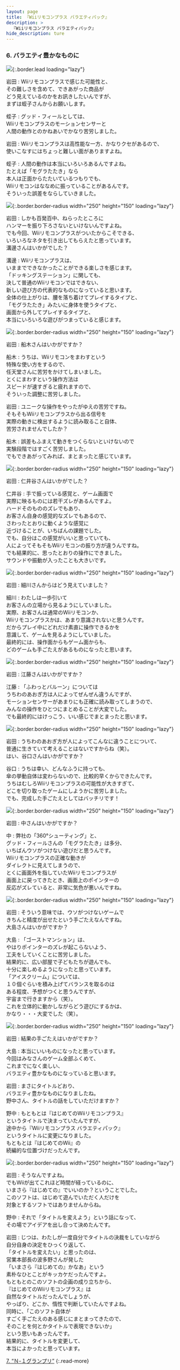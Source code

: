 ```yaml
---
layout: page
title: 『Wiiリモコンプラス バラエティパック』
description: >
  『Wiiリモコンプラス バラエティパック』
hide_description: ture
---
```


### 6. バラエティ豊かなものに

![](/interviews/jp/wii/sc8j/vol1/img/mainvisual6.jpg){:.border.lead loading="lazy"}

岩田
: Wiiリモコンプラスで感じた可能性と、<br>その難しさを含めて、できあがった商品が<br>どう見えているのかをお訊きしたいんですが、<br>まずは蛭子さんからお願いします。

蛭子
: グッド・フィールとしては、<br>Wiiリモコンプラスのモーションセンサーと<br>人間の動作とのかねあいでかなり苦労しました。

岩田
: Wiiリモコンプラスは高性能な一方、かなりクセがあるので、<br>使いこなすにはちょっと難しい面がありますよね。

蛭子
: 人間の動作は本当にいろいろあるんですよね。<br>たとえば「モグラたたき」なら<br>本人は正面からたたいているつもりでも、<br>Wiiリモコンはななめに振っていることがあるんです。<br>そういった誤差をならしていきました。

![](/interviews/jp/wii/sc8j/vol1/img/photo37.jpg){:.border.border-radius width="250" height="150" loading="lazy"}

岩田
: しかも百発百中、ねらったところに<br>ハンマーを振り下ろさないといけないんですよね。<br>でも今回、Wiiリモコンプラスがついたからこそできる、<br>いろいろなネタを引き出してもらえたと思っています。<br>溝邊さんはいかがでした？

溝邊
: Wiiリモコンプラスは、<br>いままでできなかったことができる楽しさを感じます。<br>「ドッキングステーション」に関しても、<br>決して普通のWiiリモコンではできない、<br>新しい遊び方の代表的なものになっていると思います。<br>全体の仕上がりは、腰を落ち着けてプレイするタイプと、<br>「モグラたたき」みたいに身体を使うタイプと、<br>画面から外してプレイするタイプと、<br>本当にいろいろな遊びがつまっていると感じます。

![](/interviews/jp/wii/sc8j/vol1/img/photo38.jpg){:.border.border-radius width="250" height="150" loading="lazy"}

岩田
: 船木さんはいかがですか？

船木
: うちは、Wiiリモコンをまわすという<br>特殊な使い方をするので、<br>任天堂さんに苦労をかけてしまいました。<br>とくにまわすという操作方法は<br>スピードが速すぎると疲れますので、<br>そういった調整に苦労しました。

岩田
: ユニークな操作をやったがゆえの苦労ですね。<br>そもそもWiiリモコンプラスから出る信号を<br>実際の動きに検出するように読み取ること自体、<br>苦労されませんでしたか？ 

船木
: 誤差もふまえて動きをつくらないといけないので<br>実験段階ではすごく苦労しました。<br>でもできあがってみれば、まとまったと感じています。

![](/interviews/jp/wii/sc8j/vol1/img/photo39.jpg){:.border.border-radius width="250" height="150" loading="lazy"}

岩田
: 仁井谷さんはいかがでした？

仁井谷
: 手で振っている感覚と、ゲーム画面で<br>実際に映るものには若干ズレがあるんですよ。<br>ハードそのもののズレでもあり、<br>お客さん自身の感覚的なズレでもあるので、<br>さわったとおりに動くような感覚に<br>近づけることが、いちばんの課題でした。<br>でも、自分はこの感覚がいいと思っていても、<br>人によってそもそもWiiリモコンの振り方が違うんですね。<br>でも結果的に、思ったとおりの操作にできました。<br>サウンドや振動が入ったことも大きいです。

![](/interviews/jp/wii/sc8j/vol1/img/photo40.jpg){:.border.border-radius width="250" height="150" loading="lazy"}

岩田
: 細川さんからはどう見えていました？

細川
: わたしは一歩引いて<br>お客さんの立場から見るようにしていました。<br>実際、お客さんは通常のWiiリモコンか、<br>Wiiリモコンプラスかは、あまり意識されないと思うんです。<br>だからプレイ中にどれだけ素直に操作できるかを<br>意識して、ゲームを見るようにしていました。<br>最終的には、操作面からもゲーム面からも、<br>どのゲームも手ごたえがあるものになったと思います。

![](/interviews/jp/wii/sc8j/vol1/img/photo41.jpg){:.border.border-radius width="250" height="150" loading="lazy"}

岩田
: 江藤さんはいかがですか？

江藤
: 「ふわっとバルーン」については<br>うちわのあおぎ方は人によってぜんぜん違うんですが、<br>モーションセンサーがあまりにも正確に読み取ってしまうので、<br>みんなの操作をひとつにまとめることが大変でした。<br>でも最終的にはけっこう、いい感じでまとまったと思います。

![](/interviews/jp/wii/sc8j/vol1/img/photo42.jpg){:.border.border-radius width="250" height="150" loading="lazy"}

岩田
: うちわのあおぎ方が人によってこんなに違うことについて、<br>普通に生きていて考えることはないですからね（笑）。<br>はい、谷口さんはいかがですか？

谷口
: うちは幸い、どんなふうに持っても、<br>傘の挙動自体は変わらないので、比較的早くからできたんです。<br>うちはむしろWiiリモコンプラスの可能性が大きすぎて、<br>どこを切り取ったゲームにしようかに苦労しました。<br>でも、完成した手ごたえとしてはバッチリです！

![](/interviews/jp/wii/sc8j/vol1/img/photo43.jpg){:.border.border-radius width="250" height="150" loading="lazy"}

岩田
: 中さんはいかがですか？

中
: 弊社の「360°シューティング」と、<br>グッド・フィールさんの「モグラたたき」は多分、<br>いちばんウソがつけない遊びだと思うんです。<br>Wiiリモコンプラスの正確な動きが<br>ダイレクトに見えてしまうので、<br>とくに画面外を指していたWiiリモコンプラスが<br>画面上に戻ってきたとき、画面上のポインターの<br>反応がズレていると、非常に気色が悪いんですね。

![](/interviews/jp/wii/sc8j/vol1/img/photo44.jpg){:.border.border-radius width="250" height="150" loading="lazy"}

岩田
: そういう意味では、ウソがつけないゲームで<br>きちんと精度が出せたという手ごたえなんですね。<br>大島さんはいかがですか？

大島
: 「ゴーストマンション」は、<br>やはりポインターのズレが起こらないよう、<br>工夫をしていくことに苦労しました。<br>結果的に、広い部屋で子どもたちが遊んでも、<br>十分に楽しめるようになったと思っています。<br>「アイスクリーム」については、<br>１０個ぐらいを積み上げてバランスを取るのは<br>ある程度、予想がつくと思うんですが、<br>宇宙まで行きますから（笑）。<br>これを立体的に動かしながらどう遊びにするかは、<br>かなり・・・大変でした（笑）。

![](/interviews/jp/wii/sc8j/vol1/img/photo45.jpg){:.border.border-radius width="250" height="150" loading="lazy"}

岩田
: 結果の手ごたえはいかがですか？

大島
: 本当にいいものになったと思っています。<br>今回はみなさんのゲーム全部ふくめて、<br>これまでになく楽しい、<br>バラエティ豊かなものになっていると思います。

岩田
: まさにタイトルどおり、<br>バラエティ豊かなものになりましたね。<br>野中さん、タイトルの話をしていただけますか？

野中
: もともとは『はじめてのWiiリモコンプラス』<br>というタイトルで決まっていたんですが、<br>途中から『Wiiリモコンプラス バラエティパック』<br>というタイトルに変更になりました。<br>もともとは『はじめてのWii』の<br>続編的な位置づけだったんです。

![](/interviews/jp/wii/sc8j/vol1/img/photo46.jpg){:.border.border-radius width="250" height="150" loading="lazy"}

岩田
: そうなんですよね。<br>でもWiiが出てこれほど時間が経っているのに、<br>いまさら『はじめての』でいいのか？ということでした。<br>このソフトは、はじめて遊んでいただく人だけを<br>対象とするソフトではありませんからね。

野中
: それで「タイトルを変えよう」という話になって、<br>その場でアイデアを出し合って決めたんです。

岩田
: じつは、わたしが一度自分でタイトルの決裁をしていながら<br>自分自身の決定をひっくり返して、<br>「タイトルを変えたい」と思ったのは、<br>営業本部長の波多野さんが発した<br>「いまさら『はじめての』かなあ」という<br>素朴なひとことがキッカケだったんですよ。<br>もともとのこのソフトの企画の成り立ちから、<br>『はじめてのWiiリモコンプラス』は<br>自然なタイトルだったんでしょうが、<br>やっぱり、どこか、惰性で判断していたんですよね。<br>同時に、「このソフト自体が<br>すごく手ごたえのある感じにまとまってきたので、<br>そのことを何とかタイトルで表現できないか」<br>という思いもあったんです。<br>結果的に、タイトルを変更して、<br>本当によかったと思っています。

[7. “Ｎ-１グランプリ”](7.md)
{:.read-more}

